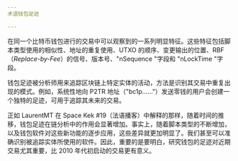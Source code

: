 ```yaml
---
术语钱包足迹

---
```

在同一个比特币钱包进行的交易中可以观察到的一系列明显特征。这些特征包括脚本类型使用的相似性、地址的重复使用、UTXO 的顺序、变更输出的位置、RBF（*Replace-by-Fee*）的信号、版本号、"nSequence "字段和 "nLockTime "字段。

钱包足迹被分析师用来追踪区块链上特定实体的活动，方法是识别其交易中重复出现的模式。例如，系统性地向 P2TR 地址（"bc1p......"）发送零钱的用户会创建一个独特的足迹，可用于追踪其未来的交易。

正如 LaurentMT 在 Space Kek #19（法语播客）中解释的那样，随着时间的推移，钱包足迹在链分析中的作用会显著增加。事实上，随着脚本类型的不断增加，以及钱包软件对这些新功能的逐步应用，这些差异就更加明显了。我们甚至可以准确识别被追踪实体所使用的软件。因此，重要的是要明白，研究钱包的足迹对近期交易尤其重要，比 2010 年代初启动的交易更有意义。